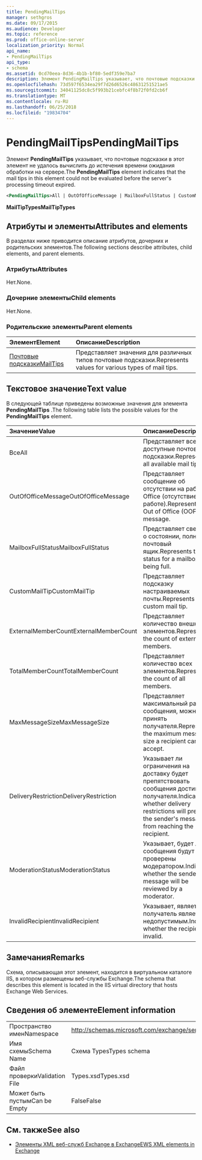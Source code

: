 ```yaml
---
title: PendingMailTips
manager: sethgros
ms.date: 09/17/2015
ms.audience: Developer
ms.topic: reference
ms.prod: office-online-server
localization_priority: Normal
api_name:
- PendingMailTips
api_type:
- schema
ms.assetid: 0cd70eea-8d36-4b1b-bf80-5edf359e7ba7
description: Элемент PendingMailTips указывает, что почтовые подсказки в этот элемент не удалось вычислить до истечения времени ожидания обработки на сервере.
ms.openlocfilehash: 73d597f6534ea29f7d26d6526c48631251521ae5
ms.sourcegitcommit: 34041125dc8c5f993b21cebfc4f8b72f0fd2cb6f
ms.translationtype: MT
ms.contentlocale: ru-RU
ms.lasthandoff: 06/25/2018
ms.locfileid: "19834704"
---
```

# <a name="pendingmailtips"></a><span data-ttu-id="dfced-103">PendingMailTips</span><span class="sxs-lookup"><span data-stu-id="dfced-103">PendingMailTips</span></span>

<span data-ttu-id="dfced-104">Элемент **PendingMailTips** указывает, что почтовые подсказки в этот элемент не удалось вычислить до истечения времени ожидания обработки на сервере.</span><span class="sxs-lookup"><span data-stu-id="dfced-104">The **PendingMailTips** element indicates that the mail tips in this element could not be evaluated before the server's processing timeout expired.</span></span> 
  
```XML
<PendingMailTips>All | OutOfOfficeMessage | MailboxFullStatus | CustomMailTip | ExternalMemberCount | TotalMemberCount | MaxMessageSize | DeliveryRestriction | ModerateStatus | InvalidRecipient</PendingMailTips>
```

 <span data-ttu-id="dfced-105">**MailTipTypes**</span><span class="sxs-lookup"><span data-stu-id="dfced-105">**MailTipTypes**</span></span>
## <a name="attributes-and-elements"></a><span data-ttu-id="dfced-106">Атрибуты и элементы</span><span class="sxs-lookup"><span data-stu-id="dfced-106">Attributes and elements</span></span>

<span data-ttu-id="dfced-107">В разделах ниже приводится описание атрибутов, дочерних и родительских элементов.</span><span class="sxs-lookup"><span data-stu-id="dfced-107">The following sections describe attributes, child elements, and parent elements.</span></span>
  
### <a name="attributes"></a><span data-ttu-id="dfced-108">Атрибуты</span><span class="sxs-lookup"><span data-stu-id="dfced-108">Attributes</span></span>

<span data-ttu-id="dfced-109">Нет.</span><span class="sxs-lookup"><span data-stu-id="dfced-109">None.</span></span>
  
### <a name="child-elements"></a><span data-ttu-id="dfced-110">Дочерние элементы</span><span class="sxs-lookup"><span data-stu-id="dfced-110">Child elements</span></span>

<span data-ttu-id="dfced-111">Нет.</span><span class="sxs-lookup"><span data-stu-id="dfced-111">None.</span></span>
  
### <a name="parent-elements"></a><span data-ttu-id="dfced-112">Родительские элементы</span><span class="sxs-lookup"><span data-stu-id="dfced-112">Parent elements</span></span>

|<span data-ttu-id="dfced-113">**Элемент**</span><span class="sxs-lookup"><span data-stu-id="dfced-113">**Element**</span></span>|<span data-ttu-id="dfced-114">**Описание**</span><span class="sxs-lookup"><span data-stu-id="dfced-114">**Description**</span></span>|
|:-----|:-----|
|[<span data-ttu-id="dfced-115">Почтовые подсказки</span><span class="sxs-lookup"><span data-stu-id="dfced-115">MailTips</span></span>](mailtips.md) <br/> |<span data-ttu-id="dfced-116">Представляет значения для различных типов почтовые подсказки.</span><span class="sxs-lookup"><span data-stu-id="dfced-116">Represents values for various types of mail tips.</span></span>  <br/> |
   
## <a name="text-value"></a><span data-ttu-id="dfced-117">Текстовое значение</span><span class="sxs-lookup"><span data-stu-id="dfced-117">Text value</span></span>

<span data-ttu-id="dfced-118">В следующей таблице приведены возможные значения для элемента **PendingMailTips** .</span><span class="sxs-lookup"><span data-stu-id="dfced-118">The following table lists the possible values for the **PendingMailTips** element.</span></span> 
  
|<span data-ttu-id="dfced-119">**Значение**</span><span class="sxs-lookup"><span data-stu-id="dfced-119">**Value**</span></span>|<span data-ttu-id="dfced-120">**Описание**</span><span class="sxs-lookup"><span data-stu-id="dfced-120">**Description**</span></span>|
|:-----|:-----|
|<span data-ttu-id="dfced-121">Все</span><span class="sxs-lookup"><span data-stu-id="dfced-121">All</span></span>  <br/> |<span data-ttu-id="dfced-122">Представляет все доступные почтовые подсказки.</span><span class="sxs-lookup"><span data-stu-id="dfced-122">Represents all available mail tips.</span></span>  <br/> |
|<span data-ttu-id="dfced-123">OutOfOfficeMessage</span><span class="sxs-lookup"><span data-stu-id="dfced-123">OutOfOfficeMessage</span></span>  <br/> |<span data-ttu-id="dfced-124">Представляет сообщение об отсутствии на работе Office (отсутствие на работе).</span><span class="sxs-lookup"><span data-stu-id="dfced-124">Represents the Out of Office (OOF) message.</span></span>  <br/> |
|<span data-ttu-id="dfced-125">MailboxFullStatus</span><span class="sxs-lookup"><span data-stu-id="dfced-125">MailboxFullStatus</span></span>  <br/> |<span data-ttu-id="dfced-126">Представляет сведения о состоянии, полный почтовый ящик.</span><span class="sxs-lookup"><span data-stu-id="dfced-126">Represents the status for a mailbox being full.</span></span>  <br/> |
|<span data-ttu-id="dfced-127">CustomMailTip</span><span class="sxs-lookup"><span data-stu-id="dfced-127">CustomMailTip</span></span>  <br/> |<span data-ttu-id="dfced-128">Представляет подсказку настраиваемых почты.</span><span class="sxs-lookup"><span data-stu-id="dfced-128">Represents a custom mail tip.</span></span>  <br/> |
|<span data-ttu-id="dfced-129">ExternalMemberCount</span><span class="sxs-lookup"><span data-stu-id="dfced-129">ExternalMemberCount</span></span>  <br/> |<span data-ttu-id="dfced-130">Представляет количество внешних элементов.</span><span class="sxs-lookup"><span data-stu-id="dfced-130">Represents the count of external members.</span></span>  <br/> |
|<span data-ttu-id="dfced-131">TotalMemberCount</span><span class="sxs-lookup"><span data-stu-id="dfced-131">TotalMemberCount</span></span>  <br/> |<span data-ttu-id="dfced-132">Представляет количество всех элементов.</span><span class="sxs-lookup"><span data-stu-id="dfced-132">Represents the count of all members.</span></span>  <br/> |
|<span data-ttu-id="dfced-133">MaxMessageSize</span><span class="sxs-lookup"><span data-stu-id="dfced-133">MaxMessageSize</span></span>  <br/> |<span data-ttu-id="dfced-134">Представляет максимальный размер сообщения, можно принять получателя.</span><span class="sxs-lookup"><span data-stu-id="dfced-134">Represents the maximum message size a recipient can accept.</span></span>  <br/> |
|<span data-ttu-id="dfced-135">DeliveryRestriction</span><span class="sxs-lookup"><span data-stu-id="dfced-135">DeliveryRestriction</span></span>  <br/> |<span data-ttu-id="dfced-136">Указывает ли ограничения на доставку будет препятствовать сообщения достигает получателя.</span><span class="sxs-lookup"><span data-stu-id="dfced-136">Indicates whether delivery restrictions will prevent the sender's message from reaching the recipient.</span></span>  <br/> |
|<span data-ttu-id="dfced-137">ModerationStatus</span><span class="sxs-lookup"><span data-stu-id="dfced-137">ModerationStatus</span></span>  <br/> |<span data-ttu-id="dfced-138">Указывает, будет ли сообщения будут проверены модератором.</span><span class="sxs-lookup"><span data-stu-id="dfced-138">Indicates whether the sender's message will be reviewed by a moderator.</span></span>  <br/> |
|<span data-ttu-id="dfced-139">InvalidRecipient</span><span class="sxs-lookup"><span data-stu-id="dfced-139">InvalidRecipient</span></span>  <br/> |<span data-ttu-id="dfced-140">Указывает, является ли получатель является недопустимым.</span><span class="sxs-lookup"><span data-stu-id="dfced-140">Indicates whether the recipient is invalid.</span></span>  <br/> |
   
## <a name="remarks"></a><span data-ttu-id="dfced-141">Замечания</span><span class="sxs-lookup"><span data-stu-id="dfced-141">Remarks</span></span>

<span data-ttu-id="dfced-142">Схема, описывающая этот элемент, находится в виртуальном каталоге IIS, в котором размещены веб-службы Exchange.</span><span class="sxs-lookup"><span data-stu-id="dfced-142">The schema that describes this element is located in the IIS virtual directory that hosts Exchange Web Services.</span></span>
  
## <a name="element-information"></a><span data-ttu-id="dfced-143">Сведения об элементе</span><span class="sxs-lookup"><span data-stu-id="dfced-143">Element information</span></span>

|||
|:-----|:-----|
|<span data-ttu-id="dfced-144">Пространство имен</span><span class="sxs-lookup"><span data-stu-id="dfced-144">Namespace</span></span>  <br/> |http://schemas.microsoft.com/exchange/services/2006/types  <br/> |
|<span data-ttu-id="dfced-145">Имя схемы</span><span class="sxs-lookup"><span data-stu-id="dfced-145">Schema Name</span></span>  <br/> |<span data-ttu-id="dfced-146">Схема Types</span><span class="sxs-lookup"><span data-stu-id="dfced-146">Types schema</span></span>  <br/> |
|<span data-ttu-id="dfced-147">Файл проверки</span><span class="sxs-lookup"><span data-stu-id="dfced-147">Validation File</span></span>  <br/> |<span data-ttu-id="dfced-148">Types.xsd</span><span class="sxs-lookup"><span data-stu-id="dfced-148">Types.xsd</span></span>  <br/> |
|<span data-ttu-id="dfced-149">Может быть пустым</span><span class="sxs-lookup"><span data-stu-id="dfced-149">Can be Empty</span></span>  <br/> |<span data-ttu-id="dfced-150">False</span><span class="sxs-lookup"><span data-stu-id="dfced-150">False</span></span>  <br/> |
   
## <a name="see-also"></a><span data-ttu-id="dfced-151">См. также</span><span class="sxs-lookup"><span data-stu-id="dfced-151">See also</span></span>



- [<span data-ttu-id="dfced-152">Элементы XML веб-служб Exchange в Exchange</span><span class="sxs-lookup"><span data-stu-id="dfced-152">EWS XML elements in Exchange</span></span>](ews-xml-elements-in-exchange.md)

